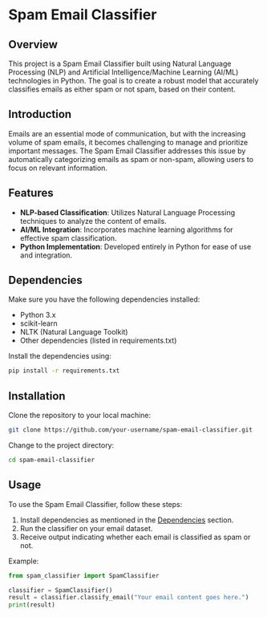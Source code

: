 # Spam Email Classifier

## Overview

This project is a Spam Email Classifier built using Natural Language Processing (NLP) and Artificial Intelligence/Machine Learning (AI/ML) technologies in Python. The goal is to create a robust model that accurately classifies emails as either spam or not spam, based on their content.


## Introduction

Emails are an essential mode of communication, but with the increasing volume of spam emails, it becomes challenging to manage and prioritize important messages. The Spam Email Classifier addresses this issue by automatically categorizing emails as spam or non-spam, allowing users to focus on relevant information.

## Features

- **NLP-based Classification**: Utilizes Natural Language Processing techniques to analyze the content of emails.
- **AI/ML Integration**: Incorporates machine learning algorithms for effective spam classification.
- **Python Implementation**: Developed entirely in Python for ease of use and integration.

## Dependencies

Make sure you have the following dependencies installed:

- Python 3.x
- scikit-learn
- NLTK (Natural Language Toolkit)
- Other dependencies (listed in requirements.txt)

Install the dependencies using:

```bash
pip install -r requirements.txt
```

## Installation

Clone the repository to your local machine:

```bash
git clone https://github.com/your-username/spam-email-classifier.git
```

Change to the project directory:

```bash
cd spam-email-classifier
```

## Usage

To use the Spam Email Classifier, follow these steps:

1. Install dependencies as mentioned in the [Dependencies](#dependencies) section.
2. Run the classifier on your email dataset.
3. Receive output indicating whether each email is classified as spam or not.

Example:

```python
from spam_classifier import SpamClassifier

classifier = SpamClassifier()
result = classifier.classify_email("Your email content goes here.")
print(result)
```


